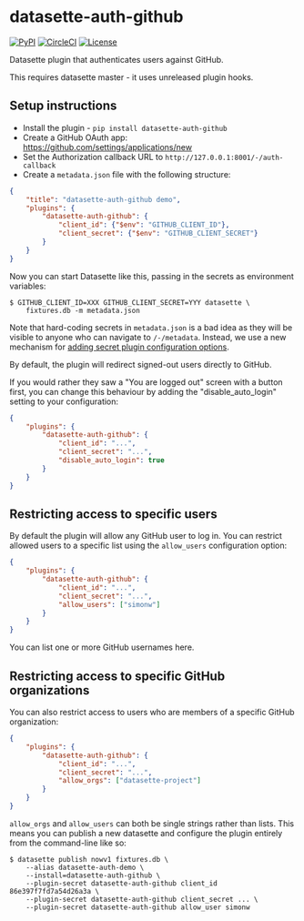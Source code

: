 # datasette-auth-github

[![PyPI](https://img.shields.io/pypi/v/datasette-auth-github.svg)](https://pypi.org/project/datasette-auth-github/)
[![CircleCI](https://circleci.com/gh/simonw/datasette-auth-github.svg?style=svg)](https://circleci.com/gh/simonw/datasette-auth-github)
[![License](https://img.shields.io/badge/license-Apache%202.0-blue.svg)](https://github.com/simonw/datasette-auth-github/blob/master/LICENSE)

Datasette plugin that authenticates users against GitHub.

This requires datasette master - it uses unreleased plugin hooks.

## Setup instructions

* Install the plugin - `pip install datasette-auth-github`
* Create a GitHub OAuth app: https://github.com/settings/applications/new
* Set the Authorization callback URL to `http://127.0.0.1:8001/-/auth-callback`
* Create a `metadata.json` file with the following structure:

```json
{
    "title": "datasette-auth-github demo",
    "plugins": {
        "datasette-auth-github": {
            "client_id": {"$env": "GITHUB_CLIENT_ID"},
            "client_secret": {"$env": "GITHUB_CLIENT_SECRET"}
        }
    }
}
```
Now you can start Datasette like this, passing in the secrets as environment variables:

    $ GITHUB_CLIENT_ID=XXX GITHUB_CLIENT_SECRET=YYY datasette \
        fixtures.db -m metadata.json

Note that hard-coding secrets in `metadata.json` is a bad idea as they will be visible to anyone who can navigate to `/-/metadata`. Instead, we use a new mechanism for [adding secret plugin configuration options](https://datasette.readthedocs.io/en/latest/plugins.html#secret-configuration-values).

By default, the plugin will redirect signed-out users directly to GitHub.

If you would rather they saw a "You are logged out" screen with a button first, you can change this behaviour by adding the "disable_auto_login" setting to your configuration:

```json
{
    "plugins": {
        "datasette-auth-github": {
            "client_id": "...",
            "client_secret": "...",
            "disable_auto_login": true
        }
    }
}
```

## Restricting access to specific users

By default the plugin will allow any GitHub user to log in. You can restrict allowed users to a specific list using the `allow_users` configuration option:

```json
{
    "plugins": {
        "datasette-auth-github": {
            "client_id": "...",
            "client_secret": "...",
            "allow_users": ["simonw"]
        }
    }
}
```
You can list one or more GitHub usernames here.

## Restricting access to specific GitHub organizations

You can also restrict access to users who are members of a specific GitHub organization:

```json
{
    "plugins": {
        "datasette-auth-github": {
            "client_id": "...",
            "client_secret": "...",
            "allow_orgs": ["datasette-project"]
        }
    }
}
```

`allow_orgs` and `allow_users` can both be single strings rather than lists. This means you can publish a new datasette and configure the plugin entirely from the command-line like so:

    $ datasette publish nowv1 fixtures.db \
        --alias datasette-auth-demo \
        --install=datasette-auth-github \
        --plugin-secret datasette-auth-github client_id 86e397f7fd7a54d26a3a \
        --plugin-secret datasette-auth-github client_secret ... \
        --plugin-secret datasette-auth-github allow_user simonw
